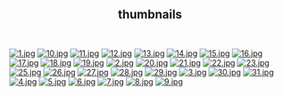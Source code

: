 <h2 align="center">thumbnails</h2>

<br/>


[![1.jpg](https://raw.githubusercontent.com/arsildo/wallpapers/main/thumbnails/1.jpg)](https://raw.githubusercontent.com/arsildo/wallpapers/main/wallpapers/1.jpg)
[![10.jpg](https://raw.githubusercontent.com/arsildo/wallpapers/main/thumbnails/10.jpg)](https://raw.githubusercontent.com/arsildo/wallpapers/main/wallpapers/10.jpg)
[![11.jpg](https://raw.githubusercontent.com/arsildo/wallpapers/main/thumbnails/11.jpg)](https://raw.githubusercontent.com/arsildo/wallpapers/main/wallpapers/11.jpg)
[![12.jpg](https://raw.githubusercontent.com/arsildo/wallpapers/main/thumbnails/12.jpg)](https://raw.githubusercontent.com/arsildo/wallpapers/main/wallpapers/12.jpg)
[![13.jpg](https://raw.githubusercontent.com/arsildo/wallpapers/main/thumbnails/13.jpg)](https://raw.githubusercontent.com/arsildo/wallpapers/main/wallpapers/13.jpg)
[![14.jpg](https://raw.githubusercontent.com/arsildo/wallpapers/main/thumbnails/14.jpg)](https://raw.githubusercontent.com/arsildo/wallpapers/main/wallpapers/14.jpg)
[![15.jpg](https://raw.githubusercontent.com/arsildo/wallpapers/main/thumbnails/15.jpg)](https://raw.githubusercontent.com/arsildo/wallpapers/main/wallpapers/15.jpg)
[![16.jpg](https://raw.githubusercontent.com/arsildo/wallpapers/main/thumbnails/16.jpg)](https://raw.githubusercontent.com/arsildo/wallpapers/main/wallpapers/16.jpg)
[![17.jpg](https://raw.githubusercontent.com/arsildo/wallpapers/main/thumbnails/17.jpg)](https://raw.githubusercontent.com/arsildo/wallpapers/main/wallpapers/17.jpg)
[![18.jpg](https://raw.githubusercontent.com/arsildo/wallpapers/main/thumbnails/18.jpg)](https://raw.githubusercontent.com/arsildo/wallpapers/main/wallpapers/18.jpg)
[![19.jpg](https://raw.githubusercontent.com/arsildo/wallpapers/main/thumbnails/19.jpg)](https://raw.githubusercontent.com/arsildo/wallpapers/main/wallpapers/19.jpg)
[![2.jpg](https://raw.githubusercontent.com/arsildo/wallpapers/main/thumbnails/2.jpg)](https://raw.githubusercontent.com/arsildo/wallpapers/main/wallpapers/2.jpg)
[![20.jpg](https://raw.githubusercontent.com/arsildo/wallpapers/main/thumbnails/20.jpg)](https://raw.githubusercontent.com/arsildo/wallpapers/main/wallpapers/20.jpg)
[![21.jpg](https://raw.githubusercontent.com/arsildo/wallpapers/main/thumbnails/21.jpg)](https://raw.githubusercontent.com/arsildo/wallpapers/main/wallpapers/21.jpg)
[![22.jpg](https://raw.githubusercontent.com/arsildo/wallpapers/main/thumbnails/22.jpg)](https://raw.githubusercontent.com/arsildo/wallpapers/main/wallpapers/22.jpg)
[![23.jpg](https://raw.githubusercontent.com/arsildo/wallpapers/main/thumbnails/23.jpg)](https://raw.githubusercontent.com/arsildo/wallpapers/main/wallpapers/23.jpg)
[![25.jpg](https://raw.githubusercontent.com/arsildo/wallpapers/main/thumbnails/25.jpg)](https://raw.githubusercontent.com/arsildo/wallpapers/main/wallpapers/25.jpg)
[![26.jpg](https://raw.githubusercontent.com/arsildo/wallpapers/main/thumbnails/26.jpg)](https://raw.githubusercontent.com/arsildo/wallpapers/main/wallpapers/26.jpg)
[![27.jpg](https://raw.githubusercontent.com/arsildo/wallpapers/main/thumbnails/27.jpg)](https://raw.githubusercontent.com/arsildo/wallpapers/main/wallpapers/27.jpg)
[![28.jpg](https://raw.githubusercontent.com/arsildo/wallpapers/main/thumbnails/28.jpg)](https://raw.githubusercontent.com/arsildo/wallpapers/main/wallpapers/28.jpg)
[![29.jpg](https://raw.githubusercontent.com/arsildo/wallpapers/main/thumbnails/29.jpg)](https://raw.githubusercontent.com/arsildo/wallpapers/main/wallpapers/29.jpg)
[![3.jpg](https://raw.githubusercontent.com/arsildo/wallpapers/main/thumbnails/3.jpg)](https://raw.githubusercontent.com/arsildo/wallpapers/main/wallpapers/3.jpg)
[![30.jpg](https://raw.githubusercontent.com/arsildo/wallpapers/main/thumbnails/30.jpg)](https://raw.githubusercontent.com/arsildo/wallpapers/main/wallpapers/30.jpg)
[![31.jpg](https://raw.githubusercontent.com/arsildo/wallpapers/main/thumbnails/31.jpg)](https://raw.githubusercontent.com/arsildo/wallpapers/main/wallpapers/31.jpg)
[![4.jpg](https://raw.githubusercontent.com/arsildo/wallpapers/main/thumbnails/4.jpg)](https://raw.githubusercontent.com/arsildo/wallpapers/main/wallpapers/4.jpg)
[![5.jpg](https://raw.githubusercontent.com/arsildo/wallpapers/main/thumbnails/5.jpg)](https://raw.githubusercontent.com/arsildo/wallpapers/main/wallpapers/5.jpg)
[![6.jpg](https://raw.githubusercontent.com/arsildo/wallpapers/main/thumbnails/6.jpg)](https://raw.githubusercontent.com/arsildo/wallpapers/main/wallpapers/6.jpg)
[![7.jpg](https://raw.githubusercontent.com/arsildo/wallpapers/main/thumbnails/7.jpg)](https://raw.githubusercontent.com/arsildo/wallpapers/main/wallpapers/7.jpg)
[![8.jpg](https://raw.githubusercontent.com/arsildo/wallpapers/main/thumbnails/8.jpg)](https://raw.githubusercontent.com/arsildo/wallpapers/main/wallpapers/8.jpg)
[![9.jpg](https://raw.githubusercontent.com/arsildo/wallpapers/main/thumbnails/9.jpg)](https://raw.githubusercontent.com/arsildo/wallpapers/main/wallpapers/9.jpg)
